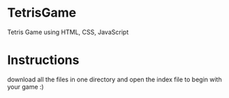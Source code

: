 # TetrisGame
 Tetris Game using HTML, CSS, JavaScript 

# Instructions
download all the files in one directory and open the index file to begin with your game :)

